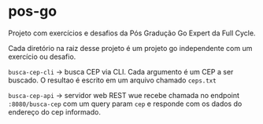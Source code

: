 # pos-go
Projeto com exercícios e desafios da Pós Gradução Go Expert da Full Cycle.

Cada diretório na raiz desse projeto é um projeto go independente com um exercício ou desafio.

`busca-cep-cli` -> busca CEP via CLI. Cada argumento é um CEP a ser buscado. O resultao é escrito em um arquivo chamado `ceps.txt`

`busca-cep-api` -> servidor web REST wue recebe chamada no endpoint `:8080/busca-cep` com um query param `cep` e responde com os dados do endereço do cep informado.